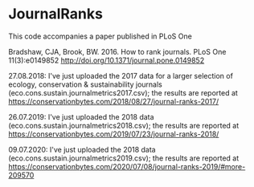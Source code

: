 # JournalRanks
This code accompanies a paper published in PLoS One

Bradshaw, CJA, Brook, BW. 2016. How to rank journals. PLoS One 11(3):e0149852 http://doi.org/10.1371/journal.pone.0149852

27.08.2018: I've just uploaded the 2017 data for a larger selection of ecology, conservation & sustainability journals (eco.cons.sustain.journalmetrics2017.csv); the results are reported at https://conservationbytes.com/2018/08/27/journal-ranks-2017/

26.07.2019: I've just uploaded the 2018 data (eco.cons.sustain.journalmetrics2018.csv); the results are reported at https://conservationbytes.com/2019/07/23/journal-ranks-2018/

09.07.2020: I've just uploaded the 2018 data (eco.cons.sustain.journalmetrics2019.csv); the results are reported at https://conservationbytes.com/2020/07/08/journal-ranks-2019/#more-209570
